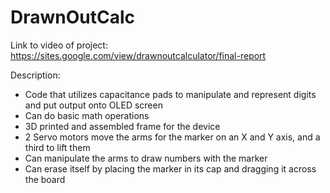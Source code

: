 # DrawnOutCalc
Link to video of project: https://sites.google.com/view/drawnoutcalculator/final-report

Description:
- Code that utilizes capacitance pads to manipulate and represent digits and put output onto OLED screen
- Can do basic math operations
- 3D printed and assembled frame for the device
- 2 Servo motors move the arms for the marker on an X and Y axis, and a third to lift them
- Can manipulate the arms to draw numbers with the marker
- Can erase itself by placing the marker in its cap and dragging it across the board
